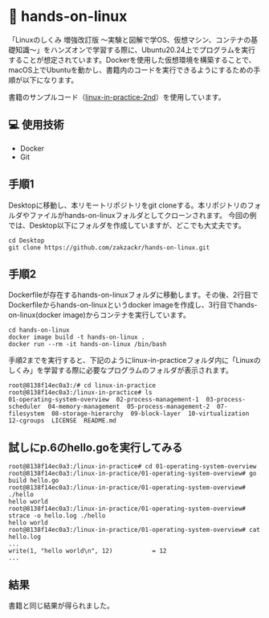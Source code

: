 # 🚢 hands-on-linux
「Linuxのしくみ 増強改訂版 〜実験と図解で学OS、仮想マシン、コンテナの基礎知識〜」をハンズオンで学習する際に、Ubuntu20.24上でプログラムを実行することが想定されています。Dockerを使用した仮想環境を構築することで、macOS上でUbuntuを動かし、書籍内のコードを実行できるようにするための手順が以下になります。
    
書籍のサンプルコード（[linux-in-practice-2nd](https://github.com/satoru-takeuchi/linux-in-practice-2nd.git)）を使用しています。
    
## 💻 使用技術
- Docker
- Git

## 手順1
Desktopに移動し、本リモートリポジトリをgit cloneする。本リポジトリのフォルダやファイルがhands-on-linuxフォルダとしてクローンされます。
今回の例では、Desktop以下にフォルダを作成していますが、どこでも大丈夫です。
```
cd Desktop
git clone https://github.com/zakzackr/hands-on-linux.git
```

## 手順2
Dockerfileが存在するhands-on-linuxフォルダに移動します。その後、2行目でDockerfileからhands-on-linuxというdocker imageを作成し、3行目でhands-on-linux(docker image)からコンテナを実行しています。
```
cd hands-on-linux
docker image build -t hands-on-linux .
docker run --rm -it hands-on-linux /bin/bash
```

手順2までを実行すると、下記のようにlinux-in-practiceフォルダ内に「Linuxのしくみ」を学習する際に必要なプログラムのフォルダが表示されます。
```
root@8138f14ec0a3:/# cd linux-in-practice 
root@8138f14ec0a3:/linux-in-practice# ls
01-operating-system-overview  02-process-management-1  03-process-scheduler  04-memory-management  05-process-management-2  07-filesystem  08-storage-hierarchy  09-block-layer  10-virtualization  12-cgroups  LICENSE  README.md
```
## 試しにp.6のhello.goを実行してみる
```
root@8138f14ec0a3:/linux-in-practice# cd 01-operating-system-overview
root@8138f14ec0a3:/linux-in-practice/01-operating-system-overview# go build hello.go
root@8138f14ec0a3:/linux-in-practice/01-operating-system-overview# ./hello
hello world
root@8138f14ec0a3:/linux-in-practice/01-operating-system-overview# strace -o hello.log ./hello
hello world
root@8138f14ec0a3:/linux-in-practice/01-operating-system-overview# cat hello.log
...
write(1, "hello world\n", 12)           = 12
...
```
## 結果
書籍と同じ結果が得られました。
